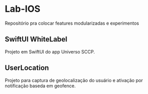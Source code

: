 # Lab-IOS
Repositório pra colocar features modularizadas e experimentos


## SwiftUI WhiteLabel
Projeto em SwiftUI do app Universo SCCP.


## UserLocation
Projeto para captura de geolocalização do usuário e ativação por notificação baseda em geofence.

